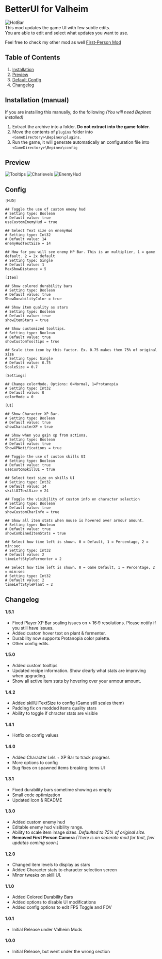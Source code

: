 
# BetterUI for Valheim
![HotBar](https://i.nyah.moe/R6KUG.png)  
This mod updates the game UI with few subtle edits.  
You are able to edit and select what updates you want to use. 

Feel free to check my other mod as well [First-Person Mod](https://valheim.thunderstore.io/package/Masa/FirstPerson/)
## Table of Contents
1. [Installation](#Installation-(manual))
2. [Preview](#Preview)
3. [Default Config](#Config)
4. [Changelog](#Changelog)

## Installation (manual)

If you are installing this manually, do the following _(You will need Bepinex installed)_

1. Extract the archive into a folder. **Do not extract into the game folder.**
2. Move the contents of `plugins` folder into `<GameDirectory>\Bepinex\plugins`.
3. Run the game, it will generate automatically an configuration file into `<GameDirectory>\Bepinex\config`

## Preview
![Tooltips](https://i.nyah.moe/Rwitl.png)
![Charlevels](https://i.nyah.moe/Rwk8I.png)
![EnemyHud](https://i.nyah.moe/RwNht.png)

## Config
```
[HUD]

## Toggle the use of custom enemy hud
# Setting type: Boolean
# Default value: true
useCustomEnemyHud = true

## Select Text size on enemyHud
# Setting type: Int32
# Default value: 14
enemyHudTextSize = 14

## How far you will see enemy HP Bar. This is an multiplier, 1 = game default. 2 = 2x default
# Setting type: Single
# Default value: 1
MaxShowDistance = 5

[Item]

## Show colored durability bars
# Setting type: Boolean
# Default value: true
ShowDurabilityColor = true

## Show item quality as stars
# Setting type: Boolean
# Default value: true
showItemStars = true

## Show customized tooltips.
# Setting type: Boolean
# Default value: true
showCustomTooltips = true

## Scale item icon by this factor. Ex. 0.75 makes them 75% of original size
# Setting type: Single
# Default value: 0.75
ScaleSize = 0.7

[Settings]

## Change colorMode. Options: 0=Normal, 1=Protanopia 
# Setting type: Int32
# Default value: 0
colorMode = 0

[UI]

## Show Character XP Bar.
# Setting type: Boolean
# Default value: true
showCharacterXP = true

## Show when you gain xp from actions.
# Setting type: Boolean
# Default value: true
ShowXPNotifications = true

## Toggle the use of custom skills UI
# Setting type: Boolean
# Default value: true
useCustomSkillUI = true

## Select text size on skills UI
# Setting type: Int32
# Default value: 14
skillUITextSize = 24

## Toggle the visibility of custom info on character selection
# Setting type: Boolean
# Default value: true
showCustomCharInfo = true

## Show all item stats when mouse is hovered over armour amount.
# Setting type: Boolean
# Default value: true
showCombinedItemStats = true

## Select how time left is shown. 0 = Default, 1 = Percentage, 2 = min:sec
# Setting type: Int32
# Default value: 2
timeLeftStyleFermenter = 2

## Select how time left is shown. 0 = Game Default, 1 = Percentage, 2 = min:sec
# Setting type: Int32
# Default value: 2
timeLeftStylePlant = 2
```
## Changelog
#### 1.5.1
- Fixed Player XP Bar scaling issues on > 16:9 resolutions. Please notify if you still have issues.
- Added custom hover text on plant & fermenter.
- Durability now supports Protanopia color palette.
- Other config edits.
#### 1.5.0
- Added custom tooltips
- Updated recipe information. Show clearly what stats are improving when upgrading.
- Show all active item stats by hovering over your armour amount.
#### 1.4.2
- Added skillUITextSize to config (Game still scales them)
- Padding fix on modded items quality stars
- Ability to toggle if chracter stats are visible 
#### 1.4.1
- Hotfix on config values
#### 1.4.0
- Added Character Lvls + XP Bar to track progress
- More options to config
- Bug fixes on spawned items breaking items UI
#### 1.3.1
- Fixed durability bars sometime showing as empty
- Small code optimization
- Updated Icon & README
#### 1.3.0
- Added custom enemy hud
- Editable enemy hud visibility range.
- Ability to scale item image sizes. _Defaulted to 75% of original size._
- **Removed First Person Camera** _(There is an seperate mod for that, few updates coming soon.)_
#### 1.2.0
- Changed item levels to display as stars
- Added Character stats to character selection screen
- Minor tweaks on skill UI.
#### 1.1.0
- Added Colored Durability Bars
- Added options to disable UI modifications
- Added config options to edit FPS Toggle and FOV

#### 1.0.1
- Initial Release under Valheim Mods
#### 1.0.0
- Initial Release, but went under the wrong section